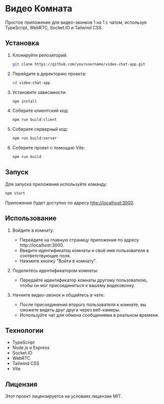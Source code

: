

# Видео Комната

Простое приложение для видео-звонков 1 на 1 с чатом, используя TypeScript, WebRTC, Socket.IO и Tailwind CSS.

## Установка

1. Клонируйте репозиторий:

   ```bash
   git clone https://github.com/yourusername/video-chat-app.git
   ```

2. Перейдите в директорию проекта:

   ```bash
   cd video-chat-app
   ```

3. Установите зависимости:

   ```bash
   npm install
   ```

4. Соберите клиентский код:

   ```bash
   npm run build:client
   ```

5. Соберите серверный код:

   ```bash
   npm run build:server
   ```

6. Соберите проект с помощью Vite:

   ```bash
   npm run build
   ```

## Запуск

Для запуска приложения используйте команду:

```bash
npm start
```

Приложение будет доступно по адресу [http://localhost:3000](http://localhost:3000).

## Использование

1. Войдите в комнату:
   - Перейдите на главную страницу приложения по адресу http://localhost:3000.
   - Введите идентификатор комнаты и своё имя пользователя в соответствующие поля.
   - Нажмите кнопку "Войти в комнату".

2. Поделитесь идентификатором комнаты:
   - Передайте идентификатор комнаты другому пользователю, чтобы он мог присоединиться к вашему видеозвонку.

3. Начните видео-звонок и общайтесь в чате:
   - После присоединения второго пользователя к комнате, вы сможете видеть друг друга через веб-камеры.
   - Используйте чат для обмена сообщениями в реальном времени.

## Технологии

- TypeScript
- Node.js и Express
- Socket.IO
- WebRTC
- Tailwind CSS
- Vite

## Лицензия

Этот проект лицензируется на условиях лицензии MIT.
